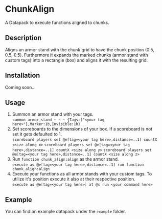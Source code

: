 # ChunkAlign
A Datapack to execute functions aligned to chunks.

## Description
Aligns an armor stand with the chunk grid to have the chunk position (0.5, 0.5, 0.5). Furthermore it expands the marked chunks (armor stand with custom tags) into a rectangle (box) and aligns it with the resulting grid.

## Installation
Coming soon...

## Usage
1. Summon an armor stand with your tags.\
   `summon armor_stand ~ ~ ~ {Tags:["<your tag here>"],Marker:1b,Invisible:1b}`
2. Set scoreboards to the dimensions of your box.
   If a scoreboard is not set it gets defaulted to 1.\
   `scoreboard players set @e[tag=<your tag here>,distance=..1] countX <size along x>`
   `scoreboard players set @e[tag=<your tag here>,distance=..1] countX <size along y>`
   `scoreboard players set @e[tag=<your tag here>,distance=..1] countX <size along z>`
3. Run `function chunk_align:align` as the armor stand.\
   `execute as @e[tag=<your tag here>,distance=..1] run function chunk_align:align`
4. Execute your functions as all armor stands with your custom tags.
   To utilize it's position execute it also at their respective position.\
   `execute as @e[tag=<your tag here>] at @s run <your command here>`
## Example
You can find an example datapack under the `example` folder.